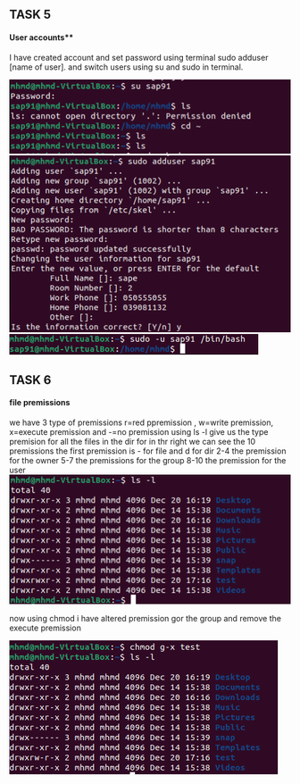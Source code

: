 ## TASK 5 
#### User accounts**
I have created account and set password using terminal sudo adduser [name of user]. 
and switch users using su and sudo in terminal.

![Alt text](<Screenshot 2023-12-20 165629.png>)
![Alt text](<Screenshot 2023-12-20 165057.png>) 
![Alt text](<Screenshot 2023-12-20 165556.png>)

## TASK 6
#### file premissions
we have 3 type of premissions r=red ppremission , w=write premission, x=execute premission and -=no premission
using ls -l give us the type premision for all the files in the dir for in thr right we can see the 10 premissions
the first premission is - for file and d for dir
2-4 the premission for the owner
5-7 the premissions for the group
8-10 the premission for the user
![Alt text](<Screenshot 2023-12-20 171636.png>)

now using chmod i have altered premission gor the group and remove the execute premission

![Alt text](<Screenshot 2023-12-20 171818.png>)


